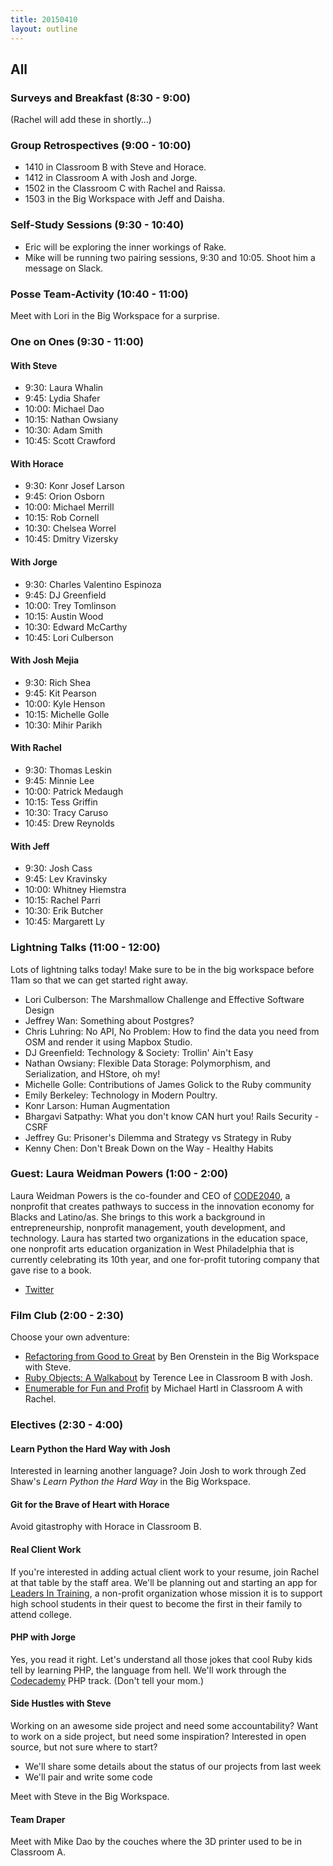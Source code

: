```yaml
---
title: 20150410
layout: outline
---
```


## All

### Surveys and Breakfast (8:30 - 9:00)

(Rachel will add these in shortly…)

### Group Retrospectives (9:00 - 10:00)

* 1410 in Classroom B with Steve and Horace.
* 1412 in Classroom A with Josh and Jorge.
* 1502 in the Classroom C with Rachel and Raissa.
* 1503 in the Big Workspace with Jeff and Daisha.

### Self-Study Sessions (9:30 - 10:40)

* Eric will be exploring the inner workings of Rake.
* Mike will be running two pairing sessions, 9:30 and 10:05. Shoot him a message on Slack.

### Posse Team-Activity (10:40 - 11:00)

Meet with Lori in the Big Workspace for a surprise.

### One on Ones (9:30 - 11:00)

#### With Steve

* 9:30: Laura Whalin
* 9:45: Lydia Shafer
* 10:00: Michael Dao
* 10:15: Nathan Owsiany
* 10:30: Adam Smith
* 10:45: Scott Crawford

#### With Horace

* 9:30: Konr Josef Larson
* 9:45: Orion Osborn
* 10:00: Michael Merrill
* 10:15: Rob Cornell
* 10:30: Chelsea Worrel
* 10:45: Dmitry Vizersky

#### With Jorge

* 9:30: Charles Valentino Espinoza
* 9:45: DJ Greenfield
* 10:00: Trey Tomlinson
* 10:15: Austin Wood
* 10:30: Edward McCarthy
* 10:45: Lori Culberson

#### With Josh Mejia

* 9:30: Rich Shea
* 9:45: Kit Pearson
* 10:00: Kyle Henson
* 10:15: Michelle Golle
* 10:30: Mihir Parikh

#### With Rachel

* 9:30: Thomas Leskin
* 9:45: Minnie Lee
* 10:00: Patrick Medaugh
* 10:15: Tess Griffin
* 10:30: Tracy Caruso
* 10:45: Drew Reynolds

#### With Jeff

* 9:30: Josh Cass
* 9:45: Lev Kravinsky
* 10:00: Whitney Hiemstra
* 10:15: Rachel Parri
* 10:30: Erik Butcher
* 10:45: Margarett Ly

### Lightning Talks (11:00 - 12:00)

Lots of lightning talks today! Make sure to be in the big workspace before 11am so that we can get started right away. 

* Lori Culberson: The Marshmallow Challenge and Effective Software Design
* Jeffrey Wan: Something about Postgres? 
* Chris Luhring: No API, No Problem: How to find the data you need from OSM and render it using Mapbox Studio.
* DJ Greenfield: Technology & Society: Trollin' Ain't Easy
* Nathan Owsiany: Flexible Data Storage: Polymorphism, and Serialization, and HStore, oh my!
* Michelle Golle: Contributions of James Golick to the Ruby community
* Emily Berkeley: Technology in Modern Poultry. 
* Konr Larson: Human Augmentation 
* Bhargavi Satpathy: What you don't know CAN hurt you! Rails Security - CSRF
* Jeffrey Gu: Prisoner's Dilemma and Strategy vs Strategy in Ruby
* Kenny Chen: Don't Break Down on the Way - Healthy Habits

### Guest: Laura Weidman Powers (1:00 - 2:00)

Laura Weidman Powers is the co-founder and CEO of [CODE2040][], a nonprofit that creates pathways to success in the innovation economy for Blacks and Latino/as. She brings to this work a background in entrepreneurship, nonprofit management, youth development, and technology. Laura has started two organizations in the education space, one nonprofit arts education organization in West Philadelphia that is currently celebrating its 10th year, and one for-profit tutoring company that gave rise to a book.

* [Twitter](https://twitter.com/laurawp)

[CODE2040]: www.code2040.org

### Film Club (2:00 - 2:30)

Choose your own adventure:

* [Refactoring from Good to Great][ben] by Ben Orenstein in the Big Workspace with Steve.
* [Ruby Objects: A Walkabout][obj] by Terence Lee in Classroom B with Josh.
* [Enumerable for Fun and Profit][enum] by Michael Hartl in Classroom A with Rachel.

[ben]: http://confreaks.tv/videos/rubyconfau2013-refactoring-from-good-to-great-a-live-coding-odyssey
[obj]: http://confreaks.tv/videos/roa2015-ruby-objects-a-walkabout
[enum]: http://confreaks.tv/videos/rubyconf2014-enumerable-for-fun-profit

### Electives (2:30 - 4:00)

#### Learn Python the Hard Way with Josh

Interested in learning another language? Join Josh to work through Zed Shaw's _Learn Python the Hard Way_ in the Big Workspace.

#### Git for the Brave of Heart with Horace

Avoid gitastrophy with Horace in Classroom B.

#### Real Client Work

If you're interested in adding actual client work to your resume, join Rachel at that table by the staff area. We'll be planning out and starting an app for [Leaders In Training](http://leaders-in-training.org/), a non-profit organization whose mission it is to support high school students in their quest to become the first in their family to attend college. 

#### PHP with Jorge

Yes, you read it right. Let's understand all those jokes that cool Ruby kids tell by learning PHP, the language from hell. We'll work through the [Codecademy](http://www.codecademy.com/en/tracks/php) PHP track. (Don't tell your mom.)

#### Side Hustles with Steve

Working on an awesome side project and need some accountability? Want to work on a side project, but need some inspiration? Interested in open source, but not sure where to start?

* We'll share some details about the status of our projects from last week
* We'll pair and write some code

Meet with Steve in the Big Workspace.

#### Team Draper

Meet with Mike Dao by the couches where the 3D printer used to be in Classroom A.
